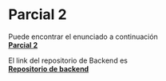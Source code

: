 # Parcial 2
Puede encontrar el enunciado a continuación <br>
<b><a href="https://docs.google.com/document/d/1NtrWGa0OQFX0TgGN_I8l5-86blV9x_o8bmHbijlWb20/edit">Parcial 2</a></b>

El link del repositorio de Backend es<br>
<b><a href="https://github.com/Domiciano/Parcial2Integrador1">Repositorio de backend</a></b>
